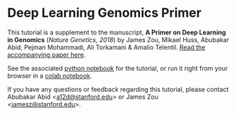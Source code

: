 # Deep Learning Genomics Primer

This tutorial is a supplement to the manuscript, **A Primer on Deep Learning in Genomics** (*Nature Genetics, 2018*) by James Zou, Mikael Huss, Abubakar Abid, Pejman Mohammadi, Ali Torkamani & Amalio Telentil. [Read the accompanying paper here](https://www.nature.com/articles/s41588-018-0295-5).

See the associated [python notebook](https://github.com/abidlabs/deep-learning-genomics-primer/blob/master/A_Primer_on_Deep_Learning_in_Genomics_Public.ipynb) for the tutorial, or run it right from your browser in a [colab notebook](https://colab.research.google.com/drive/17E4h5aAOioh5DiTo7MZg4hpL6Z_0FyWr#scrollTo=eiiwjw4yhX0P).

If you have any questions or feedback regarding this tutorial, please contact Abubakar Abid <<a12d@stanford.edu>> or James Zou <<jamesz@stanford.edu>>.
